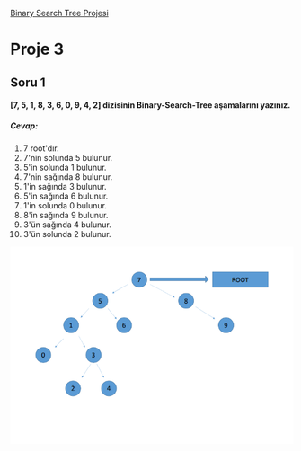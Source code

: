 [Binary Search Tree Projesi](https://app.patika.dev/courses/veri-yapilari-ve-algoritmalar/binary-search-tree-proje)

# Proje 3

## Soru 1

#### [7, 5, 1, 8, 3, 6, 0, 9, 4, 2] dizisinin Binary-Search-Tree aşamalarını yazınız.

##### Cevap:

1. 7 root'dır. 
2. 7'nin solunda 5 bulunur.
3. 5'in solunda 1 bulunur.
4. 7'nin sağında 8 bulunur.
5. 1'in sağında 3 bulunur.
6. 5'in sağında 6 bulunur.
7. 1'in solunda 0 bulunur.
8. 8'in sağında 9 bulunur.
9. 3'ün sağında 4 bulunur.
10. 3'ün solunda 2 bulunur.

![Cozumun gorseli](Img.PNG "tablo")

